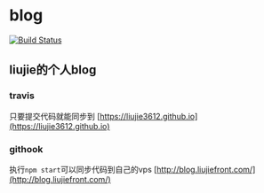 # blog

[![Build Status](https://travis-ci.org/liujie3612/blog.svg?branch=master)](https://travis-ci.org/liujie3612/blog)

## liujie的个人blog


### travis
只要提交代码就能同步到 [https://liujie3612.github.io](https://liujie3612.github.io)

### githook
执行`npm start`可以同步代码到自己的vps [http://blog.liujiefront.com/](http://blog.liujiefront.com/)
